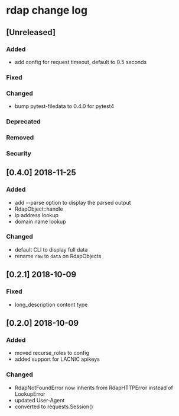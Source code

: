 
# rdap change log

## [Unreleased]
### Added
- add config for request timeout, default to 0.5 seconds

### Fixed
### Changed
- bump pytest-filedata to 0.4.0 for pytest4

### Deprecated
### Removed
### Security


## [0.4.0] 2018-11-25
### Added
- add --parse option to display the parsed output
- RdapObject::handle
- ip address lookup
- domain name lookup

### Changed
- default CLI to display full data
- rename `raw` to `data` on RdapObjects


## [0.2.1] 2018-10-09
### Fixed
- long_description content type


## [0.2.0] 2018-10-09
### Added
- moved recurse_roles to config
- added support for LACNIC apikeys

### Changed
- RdapNotFoundError now inherits from RdapHTTPError instead of LookupError
- updated User-Agent
- converted to requests.Session()
